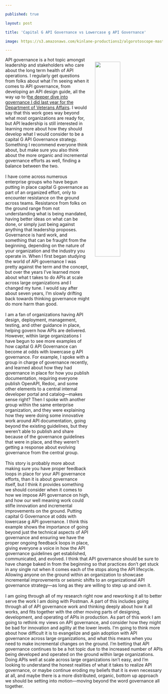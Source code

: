 ---
published: true
layout: post
title: 'Capital G API Governance vs Lowercase g API Governance'
image: https://s3.amazonaws.com/kinlane-productions2/algorotoscope-master/supreme-court-supremecourt-feed-people.jpg
---
<p><img style="padding: 15px;" src="https://s3.amazonaws.com/kinlane-productions2/algorotoscope-master/supreme-court-supremecourt-feed-people.jpg" alt="" width="40%" align="right" /></p>
<p>API governance is a hot topic amongst leadership and stakeholders who care about the long term health of API operations. I regularly get questions from folks about what I&rsquo;m seeing when it comes to API governance, from developing an API design guide, all the way up to t<a href="http://apievangelist.com/2018/07/19/api-governance-models-in-the-public-and-private-sector/">he deeper dive into governance I did last year for the Department of Veterans Affairs</a>. I would say that this work goes way beyond what most organizations are ready for, but API leadership is still interested in learning more about how they should develop what I would consider to be a capital G API Governance strategy. Something I recommend everyone think about, but make sure you also think about the more organic and incremental governance efforts as well, finding a balance between the two.<br /><br />I have come across numerous enterprise groups who have begun putting in place capital G governance as part of an organized effort, only to encounter resistance on the ground across teams. Resistance from folks on the ground range from not understanding what is being mandated, having better ideas on what can be done, or simply just being against anything that leadership proposes. Governance is hard work, and something that can be fraught from the beginning, depending on the nature of your organization and the industry you operate in. When I first began studying the world of API governance I was pretty against the term and the concept, but over the years I&rsquo;ve learned more about what t takes to do APIs at scale across large organizations and I changed my tune. I would say after about seven years, I&rsquo;m slowly drifting back towards thinking governance might do more harm than good.<br /><br />I am a fan of organizations having API design, deployment, management, testing, and other guidance in place, helping govern how APIs are delivered. However, within large organizations I have begun to see more examples of how capital G API Governance can become at odds with lowercase g API governance. For example, I spoke with a group in charge of governance recently, and learned about how they had governance in place for how you publish documentation, requiring everyone publish OpenAPI, Redoc, and some other elements to a central internal developer portal and catalog&mdash;makes sense right? Then I spoke with another group within the same enterprise organization, and they were explaining how they were doing some innovative work around API documentation, going beyond the existing guidelines, but they weren&rsquo;t able to publish and share because of the governance guidelines that were in place, and they weren&rsquo;t getting a response about evolving governance from the central group.<br /><br />This story is probably more about making sure you have proper feedback loops in place for your API governance efforts, than it is about governance itself, but I think it provides something we should consider when it comes to how we impose API governance on high, and how our well meaning work could stifle innovation and incremental improvements on the ground. Putting capital G Governance at odds with lowercase g API governance. I think this example shows the importance of going beyond just the technical aspects of API governance and ensuring we have the proper ongoing feedback loops in place, giving everyone a voice in how the API governance guidelines get established, communicated, and evolved. I think that API governance should be sure to have change baked in from the beginning so that practices don&rsquo;t get stuck in any single rut when it comes each of the stops along the API lifecycle. Allowing anyone on the ground within an organization to showcase incremental improvements or seismic shifts to an organizational API governance strategy&mdash;as long as they are willing to step up and own it.<br /><br />I am going through all of my research right now and reworking it all to better serve the work I am doing with Postman. A part of this includes going through all of API governance work and thinking deeply about how it all works, and fits together with the other moving parts of designing, development, and operating of APIs in production. As part of this work I am going to rethink my views on API governance, and consider how they might be bad for innovation and agility at the lower levels. I&rsquo;m going to think more about how difficult it is to evangelize and gain adoption with API governance across large organizations, and what this means when you need to make incremental changes on the ground. I&rsquo;m betting that API governance continues to be a hot topic due to the increased number of APIs being developed and operated on the ground within large organizations. Doing APIs well at scale across large organizations isn&rsquo;t easy, and I&rsquo;m looking to understand the honest realities of what it takes to realize API governance, or maybe continue eroding my beliefs that it is even necessary at all, and maybe there is a more distributed, organic, bottom up approach we should be setting into motion&mdash;moving beyond the word governance all together.</p>
